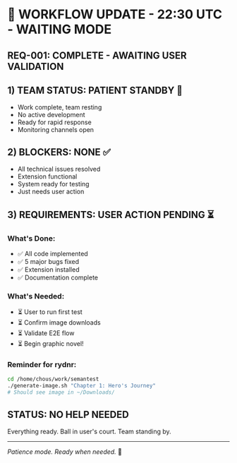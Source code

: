 # 🔄 WORKFLOW UPDATE - 22:30 UTC - WAITING MODE

## REQ-001: COMPLETE - AWAITING USER VALIDATION

## 1) TEAM STATUS: PATIENT STANDBY 🧘
- Work complete, team resting
- No active development
- Ready for rapid response
- Monitoring channels open

## 2) BLOCKERS: NONE ✅
- All technical issues resolved
- Extension functional
- System ready for testing
- Just needs user action

## 3) REQUIREMENTS: USER ACTION PENDING ⏳

### What's Done:
- ✅ All code implemented
- ✅ 5 major bugs fixed
- ✅ Extension installed
- ✅ Documentation complete

### What's Needed:
- ⏳ User to run first test
- ⏳ Confirm image downloads
- ⏳ Validate E2E flow
- ⏳ Begin graphic novel!

### Reminder for rydnr:
```bash
cd /home/chous/work/semantest
./generate-image.sh "Chapter 1: Hero's Journey"
# Should see image in ~/Downloads/
```

## STATUS: NO HELP NEEDED
Everything ready. Ball in user's court. Team standing by.

---
*Patience mode. Ready when needed.* 🧘